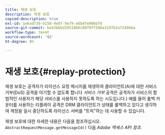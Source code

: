 ```yaml
---
title: 재생 보호
description: 재생 보호
copied-description: true
exl-id: 1e6ad730-b150-4e8f-9e79-e6b4fe006bf8
source-git-commit: be43bbbd1051886c8979ff590a3197b2a7249b6a
workflow-type: tm+mt
source-wordcount: '92'
ht-degree: 0%

---
```


# 재생 보호{#replay-protection}

재생 보호는 공격자가 라이선스 요청 메시지를 재생하여 클라이언트(A)에 대한 서비스 거부(DoS) 공격을 야기할 수 없도록 합니다 *서비스 거부* 공격은 공격자가 서비스의 합법적인 사용자가 해당 서비스를 사용하지 못하도록 하는 시도입니다.) 예를 들어 롤백 카운터를 사용하는 리플레이 공격은 DRM 클라이언트가 상태를 롤백하고 있다고 생각하여 계정을 일시 중단하도록 라이선스 서버를 &quot;트릭&quot;하는 데 사용할 수 있습니다.

재생 보호에 대한 자세한 내용은 다음을 참조하십시오. `AbstractRequestMessage.getMessageId()` 다음 *Adobe 액세스 API 참조*.
